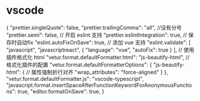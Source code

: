# vscode

{
    "prettier.singleQuote": false,
    "prettier.trailingComma": "all",
    //没有分号
    "prettier.semi": false,
    // 开启 eslint 支持
    "prettier.eslintIntegration": true,
    // 保存时自动fix
    "eslint.autoFixOnSave": true,
    // 添加 vue 支持
    "eslint.validate": [
        "javascript",
        "javascriptreact",
        {
            "language": "vue",
            "autoFix": true
        }
    ],
    // 使用插件格式化 html
    "vetur.format.defaultFormatter.html": "js-beautify-html",
    // 格式化插件的配置
    "vetur.format.defaultFormatterOptions": {
        "js-beautify-html": {
            // 属性强制折行对齐
            "wrap_attributes": "force-aligned"
        }
    },
    "vetur.format.defaultFormatter.js": "vscode-typescript",
    "javascript.format.insertSpaceAfterFunctionKeywordForAnonymousFunctions": true,
    "editor.formatOnSave": true,
}
